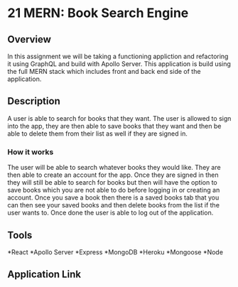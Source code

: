 # 21 MERN: Book Search Engine

## Overview
In this assignment we will be taking a functioning appliction and refactoring it using GraphQL and build with Apollo Server. This application is build using the full MERN stack which includes front and back end side of the application.

## Description
A user is able to search for books that they want. The user is allowed to sign into the app, they are then able to save books that they want and then be able to delete them from their list as well if they are signed in. 

### How it works
The user will be able to search whatever books they would like. They are then able to create an account for the app. Once they are signed in then they will still be able to search for books but then will have the option to save books which you are not able to do before logging in or creating an account. Once you save a book then there is a saved books tab that you can then see your saved books and then delete books from the list if the user wants to. Once done the user is able to log out of the application.

## Tools
*React
*Apollo Server
*Express
*MongoDB
*Heroku
*Mongoose
*Node

## Application Link

